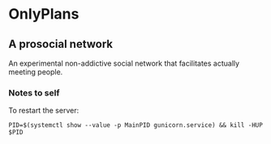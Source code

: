 # OnlyPlans
## A prosocial network
An experimental non-addictive social network that facilitates actually meeting people.

### Notes to self
To restart the server:
```
PID=$(systemctl show --value -p MainPID gunicorn.service) && kill -HUP $PID
```